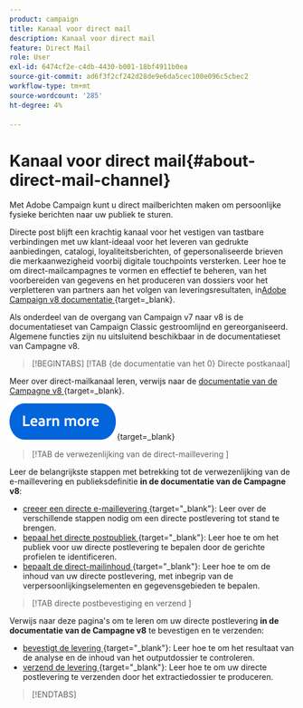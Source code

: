 ```yaml
---
product: campaign
title: Kanaal voor direct mail
description: Kanaal voor direct mail
feature: Direct Mail
role: User
exl-id: 6474cf2e-c4db-4430-b001-18bf4911b0ea
source-git-commit: ad6f3f2cf242d28de9e6da5cec100e096c5cbec2
workflow-type: tm+mt
source-wordcount: '285'
ht-degree: 4%

---
```



# Kanaal voor direct mail{#about-direct-mail-channel}

Met Adobe Campaign kunt u direct mailberichten maken om persoonlijke fysieke berichten naar uw publiek te sturen.

Directe post blijft een krachtig kanaal voor het vestigen van tastbare verbindingen met uw klant-ideaal voor het leveren van gedrukte aanbiedingen, catalogi, loyaliteitsberichten, of gepersonaliseerde brieven die merkaanwezigheid voorbij digitale touchpoints versterken. Leer hoe te om direct-mailcampagnes te vormen en effectief te beheren, van het voorbereiden van gegevens en het produceren van dossiers voor het verpletteren van partners aan het volgen van leveringsresultaten, in [&#x200B; Adobe Campaign v8 documentatie &#x200B;](https://experienceleague.adobe.com/docs/campaign/campaign-v8/send/direct-mail.html){target=_blank}.

Als onderdeel van de overgang van Campaign v7 naar v8 is de documentatieset van Campaign Classic gestroomlijnd en gereorganiseerd. Algemene functies zijn nu uitsluitend beschikbaar in de documentatieset van Campagne v8.

>[!BEGINTABS]
>[!TAB {de documentatie van het 0} Directe postkanaal]  

Meer over direct-mailkanaal leren, verwijs naar de [&#x200B; documentatie van de Campagne v8 &#x200B;](https://experienceleague.adobe.com/docs/campaign/campaign-v8/send/direct-mail.html){target=_blank}.


[![afbeelding](../../assets/do-not-localize/learn-more-button.svg)](https://experienceleague.adobe.com/docs/campaign/campaign-v8/send/direct-mail.html){target=_blank}


>[!TAB  de verwezenlijking van de direct-maillevering ]

Leer de belangrijkste stappen met betrekking tot de verwezenlijking van de e-maillevering en publieksdefinitie **in de documentatie van de Campagne v8**:

* [&#x200B; creeer een directe e-maillevering &#x200B;](https://experienceleague.adobe.com/docs/campaign/campaign-v8/send/direct-mail.html#creating-a-direct-mail-delivery){target="_blank"}: Leer over de verschillende stappen nodig om een directe postlevering tot stand te brengen.
* [&#x200B; bepaal het directe postpubliek &#x200B;](https://experienceleague.adobe.com/docs/campaign/campaign-v8/send/direct-mail.html#creating-a-direct-mail-delivery#defining-the-direct-mail-audience){target="_blank"}: Leer hoe te om het publiek voor uw directe postlevering te bepalen door de gerichte profielen te identificeren.
* [&#x200B; bepaalt de direct-mailinhoud &#x200B;](https://experienceleague.adobe.com/docs/campaign/campaign-v8/send/direct-mail.html#creating-a-direct-mail-delivery#defining-the-direct-mail-content){target="_blank"}: Leer hoe te om de inhoud van uw directe postlevering, met inbegrip van de verpersoonlijkingselementen en gegevensgebieden te bepalen.

>[!TAB  directe postbevestiging en verzend ]

Verwijs naar deze pagina&#39;s om te leren om uw directe postlevering **in de documentatie van de Campagne v8** te bevestigen en te verzenden:

* [&#x200B; bevestigt de levering &#x200B;](https://experienceleague.adobe.com/docs/campaign/campaign-v8/send/direct-mail.html#creating-a-direct-mail-delivery#validating){target="_blank"}: Leer hoe te om het resultaat van de analyse en de inhoud van het outputdossier te controleren.
* [&#x200B; verzend de levering &#x200B;](https://experienceleague.adobe.com/docs/campaign/campaign-v8/send/direct-mail.html#creating-a-direct-mail-delivery#start-delivery){target="_blank"}: Leer hoe te om uw directe postlevering te verzenden door het extractiedossier te produceren.



>[!ENDTABS]